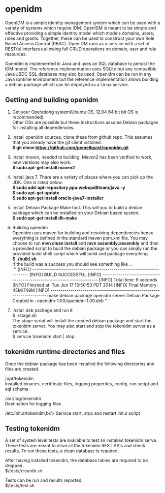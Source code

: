 openidm 
===============
OpenIDM is a simple identity management system which can be used with a variety of systems which require IDM. OpenIDM is meant to be simple and effective providing a simple identity model which models domains, users, roles and grants. Together, these can be used to construct your own Role Based Access Control (RBAC). OpenIDM runs as a service with a set of RESTful interfaces allowing full CRUD operations on domain, user and role resources.  

Openidm is implemented in Java and uses an SQL database to persist the IDM model. The reference implementation uses SQLite but any compatible Java JBDC SQL database may also be used. Openidm can be run in any Java runtime environment but the reference implementation allows building a debian package which can be depolyed as a Linux service.


Getting and building openidm
------------------
1) Get your Operationg system(Ubuntu OS, 12.04 64 bit bit OS is recommended)<br/>
Other OSs are possible but these instructions assume Debian packages for installing all dependencies. 

2) Install openidm sources, clone these from github repo. This assumes that you already have the git client installed.<br/>
**$ git clone https://github.com/pemellquist/openidm.git <your local dorectory>** 

3) Install maven, needed to building. Maven2 has been verified to work, new versions may also work.<br/>
**$ sudo apt-get install maven2** 

4) Install java 7. There are a variety of places where you can pick up the JDK. One is listed below.<br/>
**$ sudo add-apt-repository ppa:webupd8team/java -y <br/>**
**$ sudo apt-get update <br/>**
**$ sudo apt-get install oracle-java7-installer </br>**

5) Install Debian Package Make tool. This will you to build a debian package which can be installed on your Debian based system.<br/>
**$ sudo apt-get install dh-make**

6) Building openidm<br/> 
Openidm uses maven for building and resolving dependencies hence everything is defined in the standard maven pom.xml file. You may choose to run **mvn clean install** and **mvn assembly:assembly** and then a provided script to build the debian package or you can simply run the provided build shell script which will build and package everything.<br>
**$ <your local directory>./build.sh<br/>**
If the build was a success you should see something like ...<br>
'''
     [INFO] ------------------------------------------------------------------------
     [INFO] BUILD SUCCESSFUL
     [INFO] ------------------------------------------------------------------------
     [INFO] Total time: 6 seconds
     [INFO] Finished at: Tue Jun 17 13:50:53 PDT 2014
     [INFO] Final Memory: 45M/749M
     [INFO] ------------------------------------------------------------------------
     make debian package
     openidm server Debian Package Created in : openidm-1.00/openidm-1.00.deb
'''


7) Install deb package and run it <br/>
$ ./stage.sh<br/>
The stage script will install the created debian package and start the tokenidm server. You may also start and stop the tokenidm server as a service.<br/>
$ service tokenidm start | stop



tokenidm runtime directories and files
--------------------------------
Once the debian package has been installed the following directories and files are created.<br/>

/opt/tokenidm<br/>
Installed binaries, certificate files, logging properties, config, run script and sql schema

/var/log/tokenidm<br/>
Destination for logging files

/etc/init.d/tokenidm,br/>
Service start, stop and restart init.d script

Testing tokenidm
------------------------------
A set of system level tests are available to test an installed tokenidm serve. These tests are meant to drive all the tokenidm REST APIs and check results. To run these tests, a clean database is required. <br/>

After having installed tokenidm, the database tables are required to be dropped. <br/>
$<installed source dir>/tests/cleardb.sh

Tests can be run and results reported. <br/>
$<installed source dir>/tests/test.sh

